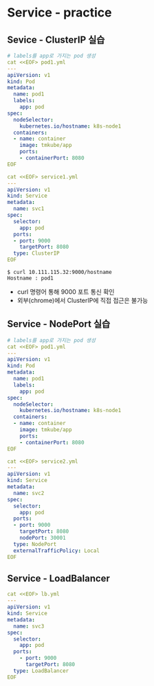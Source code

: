 # Service - practice

## Sevice - ClusterIP 실습

```yaml
# labels를 app로 가지는 pod 생성
cat <<EOF> pod1.yml
---
apiVersion: v1
kind: Pod
metadata:
  name: pod1
  labels:
    app: pod
spec:
  nodeSelector:
    kubernetes.io/hostname: k8s-node1
  containers:
  - name: container
    image: tmkube/app
    ports:
    - containerPort: 8080
EOF
```

```yaml
cat <<EOF> service1.yml
---
apiVersion: v1
kind: Service
metadata:
  name: svc1
spec:
  selector:
    app: pod
  ports:
  - port: 9000
    targetPort: 8080
  type: ClusterIP
EOF
```

```shell
$ curl 10.111.115.32:9000/hostname
Hostname : pod1
```

- curl 명령어 통해 9000 포트 통신 확인
- 외부(chrome)에서 ClusterIP에 직접 접근은 불가능

## Service - NodePort 실습

```yaml
# labels를 app로 가지는 pod 생성
cat <<EOF> pod1.yml
---
apiVersion: v1
kind: Pod
metadata:
  name: pod1
  labels:
    app: pod
spec:
  nodeSelector:
    kubernetes.io/hostname: k8s-node1
  containers:
  - name: container
    image: tmkube/app
    ports:
    - containerPort: 8080
EOF
```

```yaml
cat <<EOF> service2.yml
---
apiVersion: v1
kind: Service
metadata:
  name: svc2
spec:
  selector:
    app: pod
  ports:
  - port: 9000
    targetPort: 8080
    nodePort: 30001
  type: NodePort
  externalTrafficPolicy: Local
EOF
```

## Service - LoadBalancer

```yaml
cat <<EOF> lb.yml
---
apiVersion: v1
kind: Service
metadata:
  name: svc3
spec:
  selector:
    app: pod
  ports:
    - port: 9000
      targetPort: 8080
  type: LoadBalancer
EOF
```